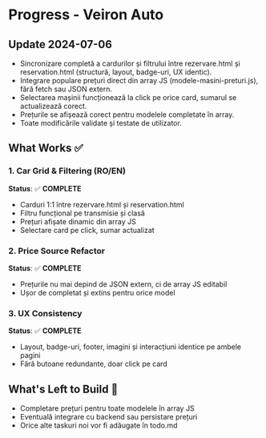 # Progress - Veiron Auto

## Update 2024-07-06
- Sincronizare completă a cardurilor și filtrului între rezervare.html și reservation.html (structură, layout, badge-uri, UX identic).
- Integrare populare prețuri direct din array JS (modele-masini-preturi.js), fără fetch sau JSON extern.
- Selectarea mașinii funcționează la click pe orice card, sumarul se actualizează corect.
- Prețurile se afișează corect pentru modelele completate în array.
- Toate modificările validate și testate de utilizator.

## What Works ✅

### 1. Car Grid & Filtering (RO/EN)
**Status**: ✅ **COMPLETE**
- Carduri 1:1 între rezervare.html și reservation.html
- Filtru funcțional pe transmisie și clasă
- Prețuri afișate dinamic din array JS
- Selectare card pe click, sumar actualizat

### 2. Price Source Refactor
**Status**: ✅ **COMPLETE**
- Prețurile nu mai depind de JSON extern, ci de array JS editabil
- Ușor de completat și extins pentru orice model

### 3. UX Consistency
**Status**: ✅ **COMPLETE**
- Layout, badge-uri, footer, imagini și interacțiuni identice pe ambele pagini
- Fără butoane redundante, doar click pe card

## What's Left to Build 🔄
- Completare prețuri pentru toate modelele în array JS
- Eventuală integrare cu backend sau persistare prețuri
- Orice alte taskuri noi vor fi adăugate în todo.md 